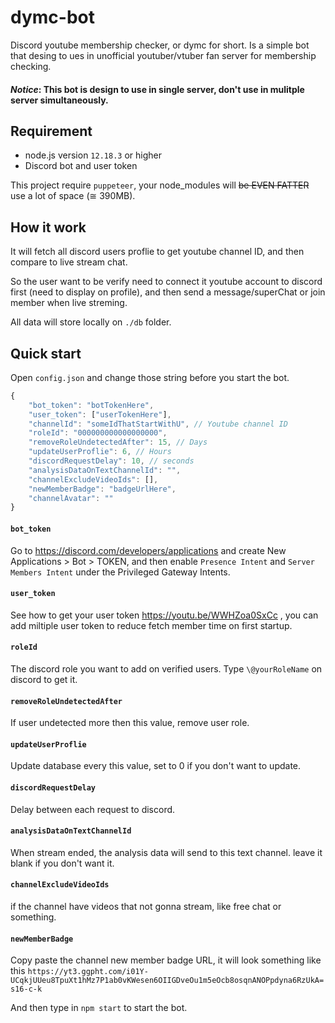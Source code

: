 # dymc-bot

Discord youtube membership checker, or dymc for short. Is a simple bot that desing to ues in unofficial youtuber/vtuber fan server for membership checking.


#### ***Notice*: This bot is design to use in single server, don't use in mulitple server simultaneously.**

<!-- peko peko peko -->
<!-- Other resources  -->
<!-- HoloApi - https://api.holotools.app/v1/api-docs/#section/About -->

## Requirement
* node.js version `12.18.3` or higher
* Discord bot and user token

This project require `puppeteer`, your node_modules will ~~be EVEN FATTER~~ use a lot of space (≅ 390MB).

## How it work

It will fetch all discord users proflie to get youtube channel ID, and then compare to live stream chat.

So the user want to be verify need to connect it youtube account to discord first (need to display on profile), and then send a message/superChat or join member when live streming.

All data will store locally on `./db` folder.

## Quick start

Open `config.json` and change those string before you start the bot.

```javascript
{
    "bot_token": "botTokenHere",
    "user_token": ["userTokenHere"],
    "channelId": "someIdThatStartWithU", // Youtube channel ID
    "roleId": "000000000000000000",
    "removeRoleUndetectedAfter": 15, // Days
    "updateUserProflie": 6, // Hours
    "discordRequestDelay": 10, // seconds
    "analysisDataOnTextChannelId": "",
    "channelExcludeVideoIds": [],
    "newMemberBadge": "badgeUrlHere",
    "channelAvatar": ""
}
```

#### `bot_token` 

Go to https://discord.com/developers/applications and create New Applications > Bot > TOKEN, and then enable `Presence Intent` and `Server Members Intent` under the Privileged Gateway Intents.

#### `user_token`

See how to get your user token https://youtu.be/WWHZoa0SxCc , you can add miltiple user token to reduce fetch member time on first startup.

#### `roleId`

The discord role you want to add on verified users. Type `\@yourRoleName` on discord to get it.

#### `removeRoleUndetectedAfter`

If user undetected more then this value, remove user role.

#### `updateUserProflie`

Update database every this value, set to 0 if you don't want to update.

#### `discordRequestDelay`

Delay between each request to discord.

#### `analysisDataOnTextChannelId`

When stream ended, the analysis data will send to this text channel. leave it blank if you don't want it.

#### `channelExcludeVideoIds`

if the channel have videos that not gonna stream, like free chat or something.

#### `newMemberBadge`

Copy paste the channel new member badge URL, it will look something like this `https://yt3.ggpht.com/i01Y-UCqkjUUeu8TpuXt1hMz7P1ab0vKWesen6OIIGDveOu1m5eOcb8osqnANOPpdyna6RzUkA=s16-c-k`



And then type in `npm start` to start the bot.
